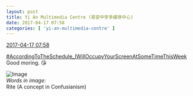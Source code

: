 ```yaml
---
layout: post
title: Yi An Multimedia Centre (易安中学多媒体中心)
date: 2017-04-17 07:58
categories: [ 'yi-an-multimedia-centre' ]
---
```


<div class="weibo-info">
  <a href="http://weibo.com/6196825252/EESCqinZH">2017-04-17 07:58</a>
</div>

[#AccordingToTheSchedule_IWillOccupyYourScreenAtSomeTimeThisWeek](http://weibo.com/p/100808254d3d9adbdce635612780868e7d1d18) Good moring. :kissing_heart:

<!-- more -->

![Image](http://wx1.sinaimg.cn/mw690/006Lnfkoly1fepciwi8ohj310p0qo0v5.jpg)  
*Words in image:*  
Rite (A concept in Confusianism)
